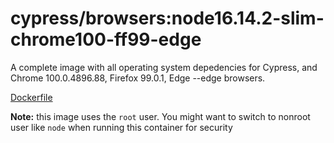 <!--
WARNING: this file was autogenerated by generate-browser-image.js using

    yarn add:browser -- 16.14.2-slim --chrome=100.0.4896.88 --firefox=99.0.1 --edge
-->

# cypress/browsers:node16.14.2-slim-chrome100-ff99-edge

A complete image with all operating system depedencies for Cypress, and Chrome 100.0.4896.88, Firefox 99.0.1, Edge --edge browsers.

[Dockerfile](Dockerfile)

**Note:** this image uses the `root` user. You might want to switch to nonroot user like `node` when running this container for security

